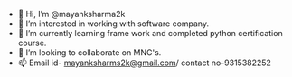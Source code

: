 - 👋 Hi, I’m @mayanksharma2k
- 👀 I’m interested in working with software company.
- 🌱 I’m currently learning frame work and completed python certification course.
- 💞️ I’m looking to collaborate on MNC's.
- 📫 Email id- mayanksharms2k@gmail.com/ contact no-9315382252

<!---
mayank sharma/mayanksharma2k is a ✨ special ✨ repository because its `README.md` (this file) appears on your GitHub profile.
You can click the Preview link to take a look at your changes.
--->
